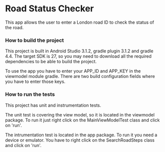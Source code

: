 # Road Status Checker

This app allows the user to enter a London road ID to check the status of the road.

### How to build the project

This project is built in Android Studio 3.1.2, gradle plugin 3.1.2 and gradle 4.4. The target SDK is 27, so you may need to download all the required dependencies to be able to build the project. 

To use the app you have to enter your APP_ID and APP_KEY in the viewmodel module gradle. There are two build configuration fields where you have to enter those keys.

### How to run the tests

This project has unit and instrumentation tests. 

The unit test is covering the view model, so it is located in the viewmodel package. To run it just right click on the MainViewModelTest class and click on 'run'.

The intrumentation test is located in the app package. To run it you need a device or emulator. You have to right click on the SearchRoadSteps class and click on 'run'.